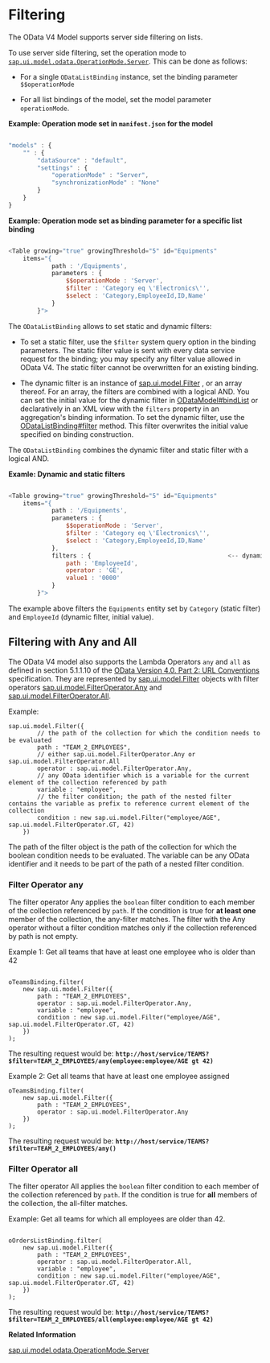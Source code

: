 <!-- loio5338bd1f9afb45fb8b2af957c3530e8f -->

# Filtering

The OData V4 Model supports server side filtering on lists.

To use server side filtering, set the operation mode to [`sap.ui.model.odata.OperationMode.Server`](https://ui5.sap.com/#/api/sap.ui.model.odata.OperationMode/properties). This can be done as follows:

-   For a single `ODataListBinding` instance, set the binding parameter `$$operationMode`

-   For all list bindings of the model, set the model parameter `operationMode`.


**Example: Operation mode set in `manifest.json` for the model** 

```js

"models" : {
    "" : {
        "dataSource" : "default",
        "settings" : {
            "operationMode" : "Server",
            "synchronizationMode" : "None"
        }
    }
}
```

**Example: Operation mode set as binding parameter for a specific list binding**

```js

<Table growing="true" growingThreshold="5" id="Equipments"
    items="{
            path : '/Equipments',
            parameters : {
                $$operationMode : 'Server',
                $filter : 'Category eq \'Electronics\'',
                $select : 'Category,EmployeeId,ID,Name'
            }
        }">
```

The `ODataListBinding` allows to set static and dynamic filters:

-   To set a static filter, use the `$filter` system query option in the binding parameters. The static filter value is sent with every data service request for the binding; you may specify any filter value allowed in OData V4. The static filter cannot be overwritten for an existing binding.

-   The dynamic filter is an instance of [sap.ui.model.Filter](https://ui5.sap.com/#/api/sap.ui.model.Filter) , or an array thereof. For an array, the filters are combined with a logical AND. You can set the initial value for the dynamic filter in [ODataModel\#bindList](https://ui5.sap.com/#/api/ODataModel%23methods/bindList) or declaratively in an XML view with the `filters` property in an aggregation's binding information. To set the dynamic filter, use the [ODataListBinding\#filter](https://ui5.sap.com/#/api/ODataListBinding%23methods/filter) method. This filter overwrites the initial value specified on binding construction.


The `ODataListBinding` combines the dynamic filter and static filter with a logical AND.

**Examle: Dynamic and static filters**

```js

<Table growing="true" growingThreshold="5" id="Equipments"
    items="{
            path : '/Equipments',
            parameters : {
                $$operationMode : 'Server',
                $filter : 'Category eq \'Electronics\'',                             <-- static filter
                $select : 'Category,EmployeeId,ID,Name'
            },
            filters : {                                      <-- dynamic filter initial value
                path : 'EmployeeId',
                operator : 'GE',
                value1 : '0000'
            }
        }">
```

The example above filters the `Equipments` entity set by `Category` \(static filter\) and `EmployeeId` \(dynamic filter, initial value\).



<a name="loio5338bd1f9afb45fb8b2af957c3530e8f__section_mqn_jkk_b1b"/>

## Filtering with Any and All

The OData V4 model also supports the Lambda Operators `any` and `all` as defined in section 5.1.1.10 of the [OData Version 4.0. Part 2: URL Conventions](http://docs.oasis-open.org/odata/odata/v4.0/errata03/os/complete/part2-url-conventions/odata-v4.0-errata03-os-part2-url-conventions-complete.html#_Toc453752358) specification. They are represented by [sap.ui.model.Filter](https://ui5.sap.com/#/api/sap.ui.model.Filter) objects with filter operators [sap.ui.model.FilterOperator.Any](https://ui5.sap.com/#/api/sap.ui.model.FilterOperator/properties) and [sap.ui.model.FilterOperator.All](https://ui5.sap.com/#/api/sap.ui.model.FilterOperator/properties).

Example:

```
sap.ui.model.Filter({
        // the path of the collection for which the condition needs to be evaluated
        path : "TEAM_2_EMPLOYEES",
        // either sap.ui.model.FilterOperator.Any or sap.ui.model.FilterOperator.All
        operator : sap.ui.model.FilterOperator.Any,    
        // any OData identifier which is a variable for the current element of the collection referenced by path
        variable : "employee",
        // the filter condition; the path of the nested filter contains the variable as prefix to reference current element of the collection
        condition : new sap.ui.model.Filter("employee/AGE", sap.ui.model.FilterOperator.GT, 42)  
    })
```

The path of the filter object is the path of the collection for which the boolean condition needs to be evaluated. The variable can be any OData identifier and it needs to be part of the path of a nested filter condition.



### Filter Operator any

The filter operator Any applies the `boolean` filter condition to each member of the collection referenced by `path`. If the condition is true for **at least one** member of the collection, the any-filter matches. The filter with the Any operator without a filter condition matches only if the collection referenced by path is not empty.

Example 1: Get all teams that have at least one employee who is older than 42

```

oTeamsBinding.filter(
    new sap.ui.model.Filter({
        path : "TEAM_2_EMPLOYEES",
        operator : sap.ui.model.FilterOperator.Any,
        variable : "employee",
        condition : new sap.ui.model.Filter("employee/AGE", sap.ui.model.FilterOperator.GT, 42)
    })
);
```

The resulting request would be: **`http://host/service/TEAMS?$filter=TEAM_2_EMPLOYEES/any(employee:employee/AGE gt 42)`**

Example 2: Get all teams that have at least one employee assigned

```
oTeamsBinding.filter(
    new sap.ui.model.Filter({
        path : "TEAM_2_EMPLOYEES",
        operator : sap.ui.model.FilterOperator.Any
    })
);
```

The resulting request would be: **`http://host/service/TEAMS?$filter=TEAM_2_EMPLOYEES/any()`**



### Filter Operator all

The filter operator All applies the `boolean` filter condition to each member of the collection referenced by `path`. If the condition is true for **all** members of the collection, the all-filter matches.

Example: Get all teams for which all employees are older than 42.

```

oOrdersListBinding.filter(
    new sap.ui.model.Filter({
        path : "TEAM_2_EMPLOYEES",
        operator : sap.ui.model.FilterOperator.All,
        variable : "employee",
        condition : new sap.ui.model.Filter("employee/AGE", sap.ui.model.FilterOperator.GT, 42)
    })
);
```

The resulting request would be: **`http://host/service/TEAMS?$filter=TEAM_2_EMPLOYEES/all(employee:employee/AGE gt 42)`**

**Related Information**  


[sap.ui.model.odata.OperationMode.Server](https://ui5.sap.com/#/api/sap.ui.model.odata.OperationMode/properties)

